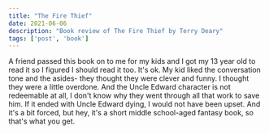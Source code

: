 ```yaml
---
title: "The Fire Thief"
date: 2021-06-06
description: "Book review of The Fire Thief by Terry Deary"
tags: ['post', 'book']
---
```

A friend passed this book on to me for my kids and I got my 13 year old to read it so I figured I 
should read it too. It's ok. My kid liked the conversation tone and the asides- they thought they 
were clever and funny. I thought they were a little overdone. And the Uncle Edward character is 
not redeemable at all, I don't know why they went through all that work to save him. If it ended
with Uncle Edward dying, I would not have been upset. And it's a bit forced, but hey, it's a short
middle school-aged fantasy book, so that's what you get.
